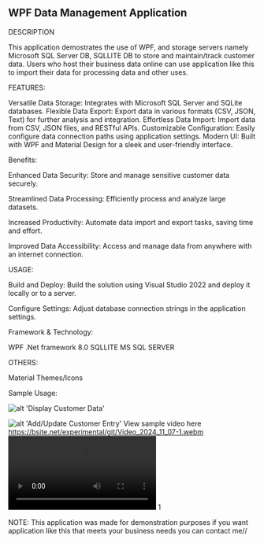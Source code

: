 
WPF Data Management Application
---------------------------------------------------------

DESCRIPTION

This application demostrates the use of WPF, and storage servers namely Microsoft SQL Server DB, SQLLITE DB to store and maintain/track
customer data. Users who host their business data online can use application like this to import their data for processing data and other uses.

FEATURES:

Versatile Data Storage: Integrates with Microsoft SQL Server and SQLite databases.
Flexible Data Export: Export data in various formats (CSV, JSON, Text) for further analysis and integration.
Effortless Data Import: Import data from CSV, JSON files, and RESTful APIs.
Customizable Configuration: Easily configure data connection paths using application settings.
Modern UI: Built with WPF and Material Design for a sleek and user-friendly interface.

Benefits:

Enhanced Data Security:
Store and manage sensitive customer data securely.

Streamlined Data Processing:
Efficiently process and analyze large datasets.

Increased Productivity: 
Automate data import and export tasks, saving time and effort.

Improved Data Accessibility:
Access and manage data from anywhere with an internet connection.


USAGE:

Build and Deploy:
Build the solution using Visual Studio 2022 and deploy it locally or to a server.

Configure Settings: 
Adjust database connection strings in the application settings.

Framework & Technology:

WPF .Net framework 8.0
SQLLITE
MS SQL SERVER

OTHERS:

Material Themes/Icons

Sample Usage:

![alt 'Display Customer Data'](https://github.com/AlgorithmHunter/Data-Management/tree/master/Data/git/readme/images/Screenshot_2024_11_07-1.png)

![alt 'Add/Update Customer Entry'](https://github.com/AlgorithmHunter/Data-Management/tree/master/Data/git/readme/images/Screenshot_2024_11_07-2.png)
View sample video here https://bsite.net/experimental/git/Video_2024_11_07-1.webm
<video  controls>
  <source src="https://bsite.net/experimental/git/Video_2024_11_07-1.webm" type="video/mp4">
  Your browser does not support the video tag.
</video> 1 


NOTE: This application was made for demonstration purposes if you want application like this that meets your business needs you can contact me//

